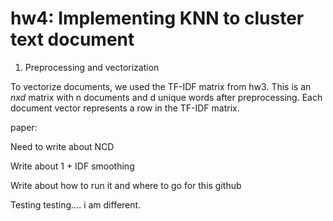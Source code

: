 # hw4: Implementing KNN to cluster text document

1. Preprocessing and vectorization


To vectorize documents, we used the TF-IDF matrix from hw3. This is an $n x d$ matrix with n documents and d unique words after preprocessing. Each document vector represents a row in   the TF-IDF matrix.



paper: 

Need to write about NCD

Write about 1 + IDF smoothing

Write about how to run it and where to go for this github


Testing testing.... i am different.
